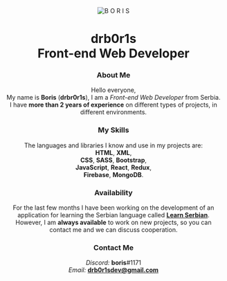 <div align="center">
  <img src="https://i.imgur.com/F9R8RBT.jpg" alt="B O R I S"></img>
</div>

<h1 align="center">drb0r1s<br>Front-end Web Developer</h1>

<h3 align="center">About Me</h3>

<p align="center">
Hello everyone,<br>
My name is <b>Boris</b> (<b>drbr0r1s</b>), I am a <i>Front-end Web Developer</i> from Serbia.<br>
I have <b>more than 2 years of experience</b> on different types of projects, in different environments.
</p>

<h3 align="center">My Skills</h3>

<p align="center">
The languages and libraries I know and use in my projects are:<br>
<b>HTML</b>, <b>XML</b>,<br>
<b>CSS</b>, <b>SASS</b>, <b>Bootstrap</b>,<br>
<b>JavaScript</b>, <b>React</b>, <b>Redux</b>,<br>
<b>Firebase</b>, <b>MongoDB</b>. 
</p>

<h3 align="center">Availability</h3>

<p align="center">
For the last few months I have been working on the development of an application for learning the Serbian language called <a href="https://github.com/StrahinjaLukic03/LearnSerbian"><b>Learn Serbian</b></a>.<br>
However, I am <b>always available</b> to work on new projects, so you can contact me and we can discuss cooperation.
</p>

<h3 align="center">Contact Me</h3>

<p align="center">
<i>Discord:</i> <b>boris</b>#1171<br>
<i>Email:</i> <a href="mailto:drb0r1sdev@gmail.com"><b>drb0r1sdev@gmail.com</b></a>
</p>
